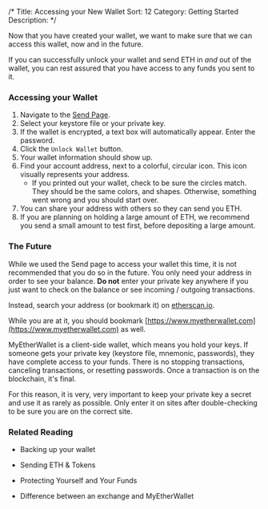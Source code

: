 /*
Title: Accessing your New Wallet
Sort: 12
Category: Getting Started
Description:
*/

Now that you have created your wallet, we want to make sure that we can access this wallet, now and in the future.

If you can successfully unlock your wallet and send ETH in *and* out of the wallet, you can rest assured that you have access to any funds you sent to it.

### Accessing your Wallet

1.  Navigate to the [Send Page](https://www.myetherwallet.com/#send-transaction).
1.  Select your keystore file or your private key.
1.  If the wallet is encrypted, a text box will automatically appear. Enter the password.
1.  Click the `Unlock Wallet` button.
1.  Your wallet information should show up.
1. Find your account address, next to a colorful, circular icon. This icon visually represents your address.
	*    If you printed out your wallet, check to be sure the circles match. They should be the same colors, and shapes. Otherwise, something went wrong and you should start over.
1. You can share your address with others so they can send you ETH.
1.  If you are planning on holding a large amount of ETH, we recommend you send a small amount to test first, before depositing a large amount. 

### The Future

While we used the Send page to access your wallet this time, it is not recommended that you do so in the future. You only need your address in order to see your balance. **Do not** enter your private key anywhere if you just want to check on the balance or see incoming / outgoing transactions.

Instead, search your address (or bookmark it) on [etherscan.io](https://etherscan.io).

While you are at it, you should bookmark [https://www.myetherwallet.com](https://www.myetherwallet.com) as well.

MyEtherWallet is a client-side wallet, which means you hold your keys. If someone gets your private key (keystore file, mnemonic, passwords), they have complete access to your funds. There is no stopping transactions, canceling transactions, or resetting passwords. Once a transaction is on the blockchain, it's final.

For this reason, it is very, very important to keep your private key a secret and use it as rarely as possible. Only enter it on sites after double-checking to be sure you are on the correct site.

### Related Reading

- Backing up your wallet

- Sending ETH & Tokens

- Protecting Yourself and Your Funds

- Difference between an exchange and MyEtherWallet





